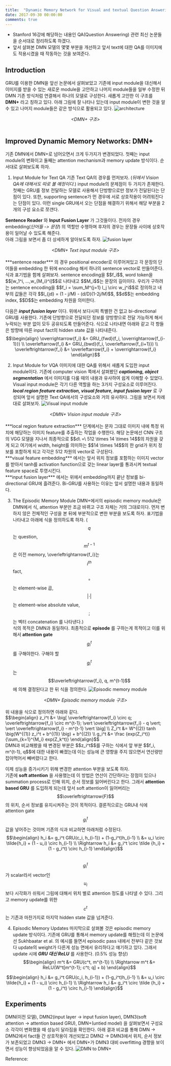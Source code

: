 ```yaml
---
title:  "Dynamic Memory Network for Visual and textual Question Answering"
date: 2017-09-30 00:00:00
comments: true
---
```


- Stanford 16강에 해당하는 내용인 QA(Question Answering) 관련 최신 논문들을 순서대로 정리하도록 하겠다.
- 앞서 살펴본 DMN 모델의 몇몇 부분을 개선하고 앞서 text에 대한 QA를 이미지에도 적용시켰을 때 작동하는 것을 보여준다.

## Introduction
GRU를 이용한 DMN을 앞선 논문에서 살펴보았고 기존에 input module을 대신해서 이미지를 받을 수 있는
새로운 module을 고안하고 나머지 module들을 일부 수정한 뒤 DMN 기존 방식처럼 연결해서 하나의 모델로 구성한다.
새롭게 고안한 이 구조를 **DMN+** 라고 칭하고 있다. 아래 그림에 잘 나타나 있는데 input module이 변한 것을 알 수 있고
나머지 module들은 같은 방식으로 활용되고 있다.
![architecture](https://whikwon.github.io/images/NLP_DMN+_architecture.png) <br>
<center> <i> &lt;DMN+ 구조&gt;</i> </center> <br>

## Improved Dynamic Memory Networks: DMN+
기존 DMN에서 DMN+로 넘어오면서 크게 두가지가 변경되었다. 첫째는 input module의 변화이고
둘째는 attention mechanism과 memory update 방식이다. 순서대로 살펴보도록 하자.

1. Input Module for Text QA
기존 Text QA의 경우를 먼저보자. (*뒤에서 Vision QA에 대해서도 따로 볼 예정이다.*)
input module의 문제점이 두 가지가 존재한다. 첫째는 GRU를 정보 전달하는 모델로 사용해서
단방향으로만 정보가 전달된다는 단점이 있다. 또한, supporting sentence가 먼 경우에 서로 상호작용이 어려워진다는
단점이 있다. 이런 single GRU에서 오는 단점을 해결하기 위해서 해당 부분을 2개의 구성 요소로 쪼갠다.

**Sentence Reader** 와 **Input Fusion Layer** 가 그것들이다. 전자의 경우 embedding(*단어들 -> 문장*)
의 역할만 수행하며 후자의 경우는 문장들 사이에 상호작용이 일어날 수 있도록 해준다. <br>
아래 그림을 보면서 좀 더 상세하게 알아보도록 하자.
![fusion layer](https://whikwon.github.io/images/NLP_DMN+_fusion_layer.png) <br>
<center> <i> &lt;DMN+ Text input module 구조&gt;</i> </center> <br>
***sentence reader*** 의 경우 positional encoder로 이루어져있고 각 문장의 단어들을 embedding 한 뒤에 encoding 해서 하나의 sentence vector로 만들어준다.
식과 표기법을 함께 살펴보자. sentence encoding을 $$f_i$$, word token을 $$[w_1^i, ...,w_{M_i}^i]$$로 나타내고
$$M_i$$는 문장의 길이이다. 우리가 구하려는 sentence encoding을 $$f_i = \sum_M^{j=1} l_j \circ w_j^i$$로 정의하고
내부의 값들은 각각 $$l_{jd} = (1 - j/M) - (d/D)(1-2j/M)$$, $$d$$는 embedding index, $$D$$는 embedding 차원을 의미한다.

다음은 ***input fusion layer*** 이다. 위에서 보다시피 특별한 건 없고 bi-directional GRU를 사용한다.
기존에 단방향으로 전달되던 정보를 양방향으로 전달 가능하게 해서 누락되는 부분 없이 모두 공유되도록 만들어준다.
식으로 나타내면 아래와 같고 각 항들은 방향에 따른 input fact의 hidden state 값을 나타내준다.
$$\begin{align}
\overrightarrow{f_i} &= GRU_{fwd}(f_i, \overrightarrow{f_{i-1}}) \\
\overleftarrow{f_i} &= GRU_{bwd}(f_i, \overleftarrow{f_{i+1}}) \\
\overleftrightarrow{f_i} &= \overleftarrow{f_i} + \overrightarrow{f_i}
\end{align}$$

2. Input Module for VQA
이미지에 대한 QA를 위해서 새롭게 도입한 input module이다. 기존에 computer vision 쪽에서 살펴봤던 ***captioning,
object segmentation*** 에서 이미지를 다룰 때의 내용과 유사하여 쉽게 이해할 수 있었다.
Visual input module은 각기 다른 역할을 하는 3가지 구성요소로 이루어진다.
***local region feature extraction, visual feature, input fusion layer*** 로 구성되며 앞서 설명한 Text QA에서의
구성요소와 거의 유사하다. 그림을 보면서 차례대로 살펴보자.
![Visual input module](https://whikwon.github.io/imagesNLP_DMN+_Visual_input.png) <br>
<center> <i> &lt;DMN+ Vision input module 구조&gt;</i> </center> <br>
***local region feature extraction*** 단계에서는 문자 그대로 이미지 내에 특정 위치에 해당하는 이미지 feature를 추출하는 작업을 수행한다.
해당 논문에선 CNN 구조의 VGG 모델을 지나서 최종적으로 $$d\ =\ 512 \times 14 \times 14$$의 차원을 갖게 되고 여기에서
width, height를 의미하는 $$14 \times 14$$의 한 grid가 위치 정보를 포함하게 되고 각각은 512 차원의 vector로 구성된다. <br>
***visual feature embedding*** 에서는 앞서 위치 정보를 포함하는 이미지 vector를 받아서 tanh를 activation function으로 갖는 linear layer를 통과시켜
textual feature space로 투영시킨다. <br>
***input fusion layer*** 에서는 위에서 embedding까지 끝난 정보를 bi-directional GRU에 흘려준다. Bi-GRU를 사용하는 이유는
앞서 설명한 내용과 동일하다.

3. The Episodic Memory Module
DMN+에서의 episodic memory module은 DMN에서 식, attention 부분만 조금 바뀌고 구조 자체는 거의 그대로이다.
먼저 변하지 않은 전체적인 구성을 본 뒤에 부분적으로 변한 부분을 보도록 하자.
표기법을 나타내고 아래에 식을 정의하도록 하자. ($$q$$는 question, $$m^{t-1}$$은 이전 memory, \overleftrightarrow{f_i}는 $$i^{th}$$ fact,
$$\circ$$는 element-wise 곱, $$\vert \cdot \vert$$는 element-wise absolute value, $$;$$는 벡터 concatenation 를 나타낸다.) <br>
식의 목적은 DMN과 동일하다. 최종적으로 **episode** 를 구하는게 목적이고 이를 위해서 **attention gate** $$g_i^t$$를 구해야한다.
구해야 할 $$g_i^t$$는 $$\overleftrightarrow{f_i}, q, m^{t-1}$$에 의해 결정된다고 한 뒤 식을 정의한다.
![Episodic memory module](https://whikwon.github.io/images/NLP_DMN+_episodic_module.png) <br>
<center> <i> &lt;DMN+ Episodic memory module 구조&gt;</i> </center> <br>
위 내용을 식으로 정의하면 아래와 같다. <br>
$$\begin{align}
z_i^t &= \big[ \overleftrightarrow{f_i} \circ q; \overleftrightarrow{f_i} \circ m^{t-1}; \vert \overleftrightarrow{f_i} - q \vert; \vert \overleftrightarrow{f_i} - m^{t-1} \vert \big] \\
Z_i^t &= W^{(2)} tanh \big(W^{(1)} z_i^t + b^{(1)} \big) + b^{(2)} \\
g_i^t &= \frac {exp(Z_i^t)} {\sum_{k=1}^{M_i} exp(Z_k^t)}
\end{align}$$ <br>
DMN과 비교해봤을 때 변경된 부분은 $$z_i^t$$를 구하는 식에서 앞 부분 $$f_i, m^{t-1}, q$$에 대한 내용이 빠졌는데
이는 성능에 큰 영향을 주지 않으면서 연산량만 잡아먹어서 빼버렸다고 한다.

이제 성능을 증가시키기 위해 변경한 attention 부분을 보도록 하자. <br>
기존에 **soft attention** 을 사용했는데 이 방법은 연산이 간단하다는 장점이 있으나 summation process로 인해
위치, 순서 정보를 잃어버린다고 한다.
그래서 **attention based GRU** 를 도입하게 되는데 앞서 soft attention이 잃어버리는 $$\overleftrightarrow{F}$$의 위치, 순서 정보를 유지시켜주는 것이
목적이다. 결론적으로는 GRU내 식에 attention gate $$g_i^t$$ 값을 넣어주는 것이며 기존의 식과 비교하면 아래처럼 수정된다.
$$\begin{align}
h_i &= g_i^t GRU(c_i, h_{i-1}) + (1-g_i^t)h_{i-1} \\
&= u_i \circ \tilde{h_i} + (1 - u_i) \circ h_{i-1} \\
\Rightarrow h_i &= g_i^t \circ \tilde {h_i} + (1 - g_i^t) \circ h_{i-1}
\end{align}$$ <br>
$$g_i^t$$가 scalar라서 vector인 $$u_i$$보다 시각화가 쉬워서 그림에 대해서 위치 별로 attention 정도를 나타낼 수 있다.
그리고 memory update를 위한 $$c^t$$는 기존과 마찬가지로 마지막 hidden state 값을 넘겨준다.

4. Episodic Memory Updates
마지막으로 살펴볼 것은 episodic memory update 방식이다. 기존에 GRU를 통해서 memory update를 해줬는데
이 논문에선 Sukhbaatar et al. 의 예시를 들면서 episodic pass 내에서 전부다 같은 것보다 update의 weight가
다른게 성능 면에서 유리하다고 얘기하고 있다. 그래서 update 시에 ***GRU 대신 ReLU*** 를 사용한다. (0.5% 성능 향상) <br>
$$\begin{align}
m^t &= GRU(c^t, m^{t-1}) \\
\Rightarrow m^t &= ReLU(W^t[m^{t-1}; c^t; q] + b)
\end{align}$$

$$\begin{align}
h_i &= g_i^t GRU(c_i, h_{i-1}) + (1-g_i^t)h_{i-1} \\
&= u_i \circ \tilde{h_i} + (1 - u_i) \circ h_{i-1} \\
\Rightarrow h_i &= g_i^t \circ \tilde {h_i} + (1 - g_i^t) \circ h_{i-1}
\end{align}$$

## Experiments
DMN(이전 모델), DMN2(input layer -> input fusion layer), DMN3(soft attention -> attention based GRU), DMN+(untied model)
을 살펴보면서 구성요소 각각이 변화했을 때 성능이 달라짐을 확인한다. 아래 결과 비교를 통해 DMN -> DMN2에서 fact들 간 상호작용이 개선되었고
DMN2 -> DMN3에서 위치, 순서 정보가 보존되었고 DMN3 -> DMN+ 에서 DMN+가 DMN3 대비 overfitting 경향을 보이면서 성능이 향상되었음을 알 수 있다.
![DMN to DMN+](https://whikwon.github.io/images/NLP_DMN_to_DMN+.png)

Reference: <br>
